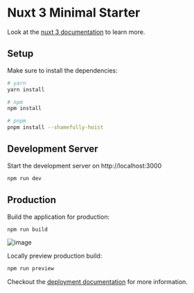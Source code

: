 # Nuxt 3 Minimal Starter

Look at the [nuxt 3 documentation](https://v3.nuxtjs.org) to learn more.

## Setup

Make sure to install the dependencies:

```bash
# yarn
yarn install

# npm
npm install

# pnpm
pnpm install --shamefully-hoist
```

## Development Server

Start the development server on http://localhost:3000

```bash
npm run dev
```

## Production

Build the application for production:

```bash
npm run build
```
![image](https://user-images.githubusercontent.com/45450994/178443584-7f2de83f-530f-405b-91fc-fe47701e4d93.png)



Locally preview production build:

```bash
npm run preview
```

Checkout the [deployment documentation](https://v3.nuxtjs.org/guide/deploy/presets) for more information.
